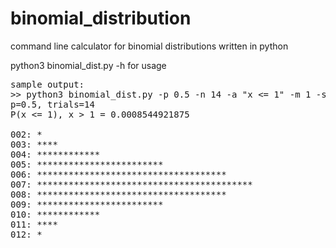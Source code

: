 # binomial_distribution
command line calculator for binomial distributions written in python

python3 binomial_dist.py -h for usage

<pre>
sample output:
>> python3 binomial_dist.py -p 0.5 -n 14 -a "x <= 1" -m 1 -s 200
p=0.5, trials=14
P(x <= 1), x > 1 = 0.0008544921875

002: *
003: ****
004: ************
005: ************************
006: ************************************
007: *****************************************
008: ************************************
009: ************************
010: ************
011: ****
012: *
</pre>
